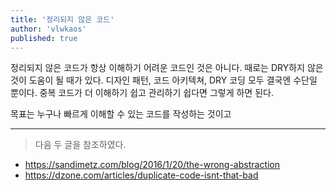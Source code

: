 ```yaml
---
title: '정리되지 않은 코드'
author: 'vlwkaos'
published: true
---
```


정리되지 않은 코드가 항상 이해하기 어려운 코드인 것은 아니다. 때로는 DRY하지 않은 것이 도움이 될 때가 있다. 디자인 패턴, 코드 아키텍쳐, DRY 코딩 모두 결국엔 수단일 뿐이다. 중복 코드가 더 이해하기 쉽고 관리하기 쉽다면 그렇게 하면 된다.


목표는 누구나 빠르게 이해할 수 있는 코드를 작성하는 것이고

---

> 다음 두 글을 참조하였다.
- https://sandimetz.com/blog/2016/1/20/the-wrong-abstraction
- https://dzone.com/articles/duplicate-code-isnt-that-bad